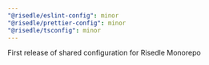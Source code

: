 ```yaml
---
"@risedle/eslint-config": minor
"@risedle/prettier-config": minor
"@risedle/tsconfig": minor
---
```


First release of shared configuration for Risedle Monorepo
